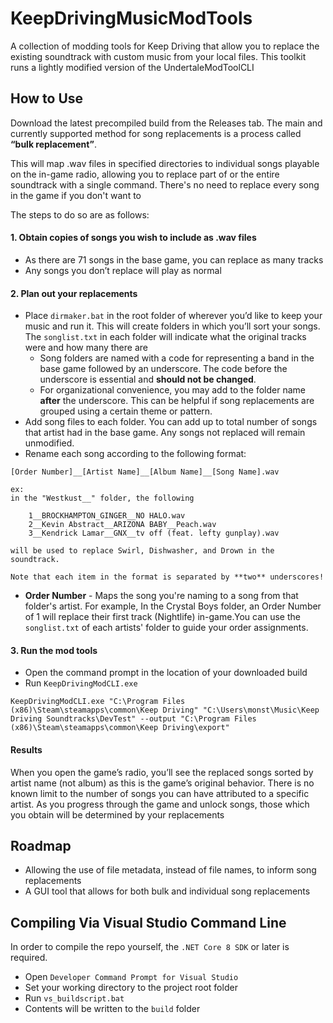 # KeepDrivingMusicModTools

A collection of modding tools for Keep Driving that allow you to replace the existing soundtrack with custom music from your local files. This toolkit runs a lightly modified version of the UndertaleModToolCLI

## How to Use
Download the latest precompiled build from the Releases tab. The main and currently supported method for song replacements is a process called **“bulk replacement”**.

This will map .wav files in specified directories to individual songs playable on the in-game radio, allowing you to replace part of or the entire soundtrack with a single command. There's no need to replace every song in the game if you don't want to

The steps to do so are as follows:
  
#### 1. Obtain copies of songs you wish to include as .wav files
- As there are 71 songs in the base game, you can replace as many tracks
- Any songs you don’t replace will play as normal

#### 2. Plan out your replacements
- Place `dirmaker.bat` in the root folder of wherever you’d like to keep your music and run it. This will create folders in which you’ll sort your songs. The `songlist.txt` in each folder will indicate what the original tracks were and how many there are
  - Song folders are named with a code for representing a band in the base game followed by an underscore. The code before the underscore is essential and **should not be changed**.
  - For organizational convenience, you may add to the folder name **after** the underscore. This can be helpful if song replacements are grouped using a certain theme or pattern.
- Add song files to each folder. You can add up to total number of songs that artist had in the base game. Any songs not replaced will remain unmodified.
- Rename each song according to the following format:
    
```
[Order Number]__[Artist Name]__[Album Name]__[Song Name].wav

ex:
in the "Westkust__" folder, the following

    1__BROCKHAMPTON_GINGER__NO HALO.wav
    2__Kevin Abstract__ARIZONA BABY__Peach.wav
    3__Kendrick Lamar__GNX__tv off (feat. lefty gunplay).wav

will be used to replace Swirl, Dishwasher, and Drown in the soundtrack.

Note that each item in the format is separated by **two** underscores!
```
- **Order Number** - Maps the song you're naming to a song from that folder's artist. For example, In the Crystal Boys folder, an Order Number of 1 will replace their first track (Nightlife) in-game.You can use the `songlist.txt` of each artists' folder to guide your order assignments.

#### 3. Run the mod tools
* Open the command prompt in the location of your downloaded build
* Run `KeepDrivingModCLI.exe`
```batch
KeepDrivingModCLI.exe "C:\Program Files (x86)\Steam\steamapps\common\Keep Driving" "C:\Users\monst\Music\Keep Driving Soundtracks\DevTest" --output "C:\Program Files (x86)\Steam\steamapps\common\Keep Driving\export"
```
#### Results
When you open the game’s radio, you’ll see the replaced songs sorted by artist name (not album) as this is the game’s original behavior. There is no known limit to the number of songs you can have attributed to a specific artist. As you progress through the game and unlock songs, those which you obtain will be determined by your replacements

## Roadmap
* Allowing the use of file metadata, instead of file names, to inform song replacements
* A GUI tool that allows for both bulk and individual song replacements

## Compiling Via Visual Studio Command Line
In order to compile the repo yourself, the `.NET Core 8 SDK` or later is required.

- Open `Developer Command Prompt for Visual Studio`
- Set your working directory to the project root folder
- Run `vs_buildscript.bat`
- Contents will be written to the `build` folder
